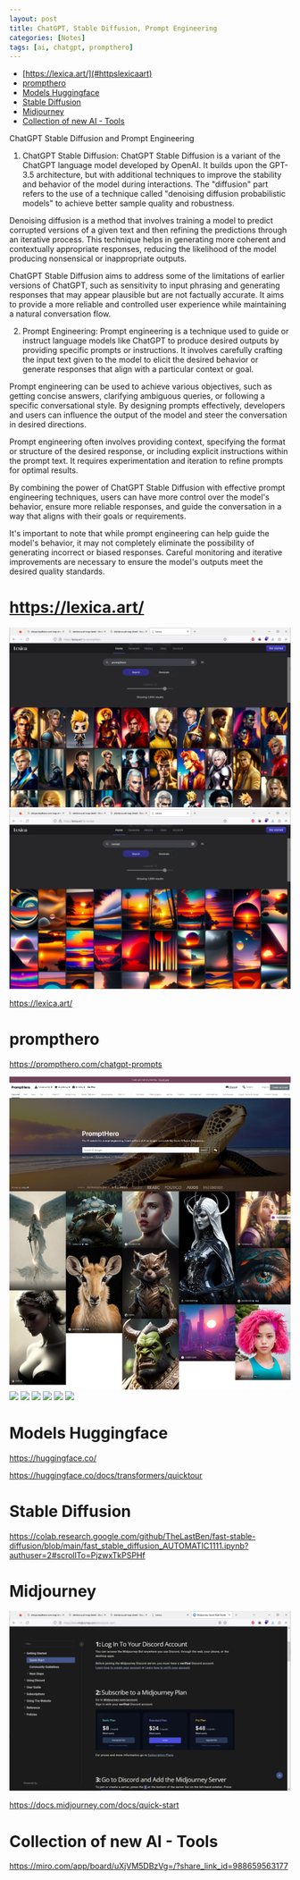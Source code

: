 ```yaml
---
layout: post
title: ChatGPT, Stable Diffusion, Prompt Engineering 
categories: [Notes]
tags: [ai, chatgpt, prompthero]
--- 
```


- [https://lexica.art/](#httpslexicaart)
- [prompthero](#prompthero)
- [Models Huggingface](#models-huggingface)
- [Stable Diffusion](#stable-diffusion)
- [Midjourney](#midjourney)
- [Collection of new AI - Tools](#collection-of-new-ai---tools)

ChatGPT Stable Diffusion and Prompt Engineering

1. ChatGPT Stable Diffusion:
ChatGPT Stable Diffusion is a variant of the ChatGPT language model developed by OpenAI. It builds upon the GPT-3.5 architecture, but with additional techniques to improve the stability and behavior of the model during interactions. The "diffusion" part refers to the use of a technique called "denoising diffusion probabilistic models" to achieve better sample quality and robustness.

Denoising diffusion is a method that involves training a model to predict corrupted versions of a given text and then refining the predictions through an iterative process. This technique helps in generating more coherent and contextually appropriate responses, reducing the likelihood of the model producing nonsensical or inappropriate outputs.

ChatGPT Stable Diffusion aims to address some of the limitations of earlier versions of ChatGPT, such as sensitivity to input phrasing and generating responses that may appear plausible but are not factually accurate. It aims to provide a more reliable and controlled user experience while maintaining a natural conversation flow.

2. Prompt Engineering:
Prompt engineering is a technique used to guide or instruct language models like ChatGPT to produce desired outputs by providing specific prompts or instructions. It involves carefully crafting the input text given to the model to elicit the desired behavior or generate responses that align with a particular context or goal.

Prompt engineering can be used to achieve various objectives, such as getting concise answers, clarifying ambiguous queries, or following a specific conversational style. By designing prompts effectively, developers and users can influence the output of the model and steer the conversation in desired directions.

Prompt engineering often involves providing context, specifying the format or structure of the desired response, or including explicit instructions within the prompt text. It requires experimentation and iteration to refine prompts for optimal results.

By combining the power of ChatGPT Stable Diffusion with effective prompt engineering techniques, users can have more control over the model's behavior, ensure more reliable responses, and guide the conversation in a way that aligns with their goals or requirements.

It's important to note that while prompt engineering can help guide the model's behavior, it may not completely eliminate the possibility of generating incorrect or biased responses. Careful monitoring and iterative improvements are necessary to ensure the model's outputs meet the desired quality standards.

# https://lexica.art/

![](../pic/20230602114559.png)
![](../pic/20230602114627.png)

<https://lexica.art/>

# prompthero

<https://prompthero.com/chatgpt-prompts>

![](../pic/20230414114249_prompthero.png)
![](../pic/20230414114357_promthero.png)
![](../pic/20230414115301_prompthero_hot.png)
![](../pic/20230414115653_promptheroNewest.png)
![](../pic/20230414115836_prompthero_top.png)
![](../pic/20230414120037_prompthero_logoIconDesign.png)
![](../pic/20230414120316_promthero_3d-render.png)

# Models Huggingface 

<https://huggingface.co/>

<https://huggingface.co/docs/transformers/quicktour>

# Stable Diffusion 

<https://colab.research.google.com/github/TheLastBen/fast-stable-diffusion/blob/main/fast_stable_diffusion_AUTOMATIC1111.ipynb?authuser=2#scrollTo=PjzwxTkPSPHf>


# Midjourney

![](../pic/20230602114825.png)

<https://docs.midjourney.com/docs/quick-start>


# Collection of new AI - Tools 

<https://miro.com/app/board/uXjVM5DBzVg=/?share_link_id=988659563177>